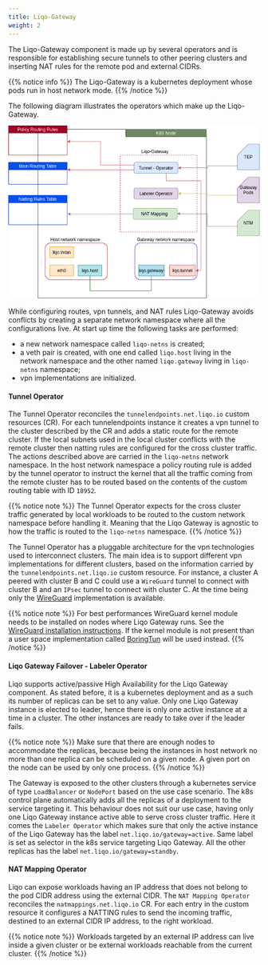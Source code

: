 ```yaml
---
title: Liqo-Gateway
weight: 2
---
```


The Liqo-Gateway component is made up by several operators and is responsible for establishing secure tunnels to other peering clusters and inserting NAT rules for the remote pod and external CIDRs. 

{{% notice info %}}
The Liqo-Gateway is a kubernetes deployment whose pods run in host network mode.
{{% /notice %}}

The following diagram illustrates the operators which make up the Liqo-Gateway.

![Liqo Gateway Components](../../../../images/liqonet/liqo-gateway-components.png)


While configuring routes, vpn tunnels, and NAT rules Liqo-Gateway avoids conflicts by creating a separate network namespace where all the configurations live. At start up time the following tasks are performed:

* a new network namespace called `liqo-netns` is created;
* a veth pair is created, with one end called `liqo.host` living in the network namespace and the other named `liqo.gateway` living in `liqo-netns` namespace;
* vpn implementations are initialized.

#### Tunnel Operator

The Tunnel Operator reconciles the `tunnelendpoints.net.liqo.io` custom resources (CR). For each tunnelendpoints instance it creates a vpn tunnel to the cluster described by the CR and adds a static route for the remote cluster. If the local subnets used in the local cluster conflicts with the remote cluster then natting rules are configured for the cross cluster traffic. The actions described above are carried in the `liqo-netns` network namespace. In the host network namespace a policy routing rule is added by the tunnel operator to instruct the kernel that all the traffic coming from the remote cluster has to be routed based on the contents of the custom routing table with ID `18952`.

{{% notice note %}}
The Tunnel Operator expects for the cross cluster traffic generated by local workloads to be routed to the custom network namespace before handling it. Meaning that the Liqo Gateway is agnostic to how the traffic is routed to the `liqo-netns` namespace.
{{% /notice %}}

The Tunnel Operator has a pluggable architecture for the vpn technologies used to interconnect clusters. The main idea is to support different vpn implementations for different clusters, based on the information carried by the `tunnelendpoints.net.liqo.io` custom resource. For instance, a cluster A peered with cluster B and C could use a `WireGuard` tunnel to connect with cluster B and an `IPsec` tunnel to connect with cluster C. At the time being only the [WireGuard](https://www.wireguard.com/) implementation is available.

{{% notice note %}}
 For best performances WireGuard kernel module needs to be installed on nodes where Liqo Gateway runs. See the [WireGuard installation instructions](https://www.wireguard.com/install/). If the kernel module is not present than a user space implementation called [BoringTun](https://github.com/cloudflare/boringtun) will be used instead.
{{% /notice %}}

#### Liqo Gateway Failover - Labeler Operator

Liqo supports active/passive High Availability for the Liqo Gateway component. As stated before, it is a kubernetes deployment and as a such its number of replicas can be set to any value. Only one Liqo Gateway instance is elected to leader, hence there is only one active instance at a time in a cluster. The other instances are ready to take over if the leader fails.

{{% notice note %}}
Make sure that there are enough nodes to accommodate the replicas, because being the instances in host network no more than one replica can be scheduled on a given node. A given port on the node can be used by only one process.
{{% /notice %}}

The Gateway is exposed to the other clusters through a kubernetes service of type `LoadBalancer` or `NodePort` based on the use case scenario. The k8s control plane automatically adds all the replicas of a deployment to the service targeting it. This behaviour does not suit our use case, having only one Liqo Gateway instance active able to serve cross cluster traffic. Here it comes the `Labeler Operator` which makes sure that only the active instance of the Liqo Gateway has the label `net.liqo.io/gateway=active`. Same label is set as selector in the k8s service targeting Liqo Gateway. All the other replicas has the label `net.liqo.io/gateway=standby`.

#### NAT Mapping Operator

Liqo can expose workloads having an IP address that does not belong to the pod CIDR address using the external CIDR. The `NAT Mapping Operator` reconciles the `natmappings.net.liqo.io` CR. For each entry in the custom resource it configures a NATTING rules to send the incoming traffic, destined to an external CIDR IP address, to the right workload.

{{% notice note %}}
Workloads targeted by an external IP address can live inside a given cluster or be external workloads reachable from the current cluster.
{{% /notice %}}
